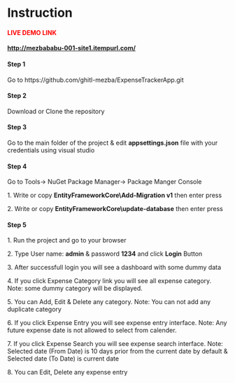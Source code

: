 <h1>Instruction</h1>
<h4 style="color: red;">LIVE DEMO LINK</h4>
<strong><a href="http://mezbababu-001-site1.itempurl.com/" target="_blank">http://mezbababu-001-site1.itempurl.com/</a></strong>
<h4>Step 1</h4>
<p>Go to https://github.com/ghitl-mezba/ExpenseTrackerApp.git</p>
<h4>Step 2</h4>
<p>Download or Clone the repository</p>
<h4>Step 3</h4>
<p>Go to the main folder of the project & edit <strong>appsettings.json</strong> file with your credentials using visual studio</p>
<h4>Step 4</h4>
<p>Go to Tools-> NuGet Package Manager-> Package Manger Console</p>
<p>1. Write or copy <strong>EntityFrameworkCore\Add-Migration v1</strong> then enter press</p>
<p>2. Write or copy <strong>EntityFrameworkCore\update-database</strong> then enter press</p>
<h4>Step 5</h4>
<p>1. Run the project and go to your browser</p>
<p>2. Type User name: <strong>admin</strong> & password <strong>1234</strong> and click <strong>Login</strong> Button</p>
<p>3. After successfull login you will see a dashboard with some dummy data</p>
<p>4. If you click Expense Category link you will see all expense category. Note: some dummy category will be displayed.</p>
<p>5. You can Add, Edit & Delete any category. Note: You can not add any duplicate category</p>
<p>6. If you click Expense Entry you will see expense entry interface. Note: Any future expense date is not allowed to select from calender.</p>
<p>7. If you click Expense Search you will see expense search interface. Note: Selected date (From Date) is 10 days prior from the current date by default & Selected date (To Date) is current date</p>
<p>8. You can Edit, Delete any expense entry</p>
